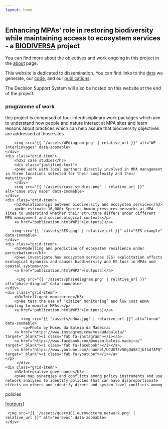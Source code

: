 ```yaml
---
layout: home
---
```


<h2> Enhancing MPAs’ role in restoring biodiversity while maintaining access to ecosystem services - a <a href="https://www.biodiversa.eu/2022/10/25/mpa4sustainability/" target="_blank">BIODIVERSA</a> project </h2>

<p> You can find more about the objectives and work ongoing in this project in the <a href="about.html">about</a> page.</p>
<p> This website is dedicated to dissemination. You can find links to the <a href="data.html">data</a> we generate, our <a href="https://github.com/dlusseau/mpa4sustainability">code</a>, and our <a href="publication.html">publications</a>. </p>
<p> The Decision Support System will also be hosted on this website at the end of the project. </p>

<div class="grid-container">
    <div class="grid-item">
        <h3>programme of work</h3>
           <div class="justified-text">
            <p>this project is composed of four interdisciplinary work packages which aim to understand how people and nature interact at MPA sites and learn lessons about practices which can help assure that biodiversity objectives are addressed at those sites</p>
           </div>
        
        <img src="{{ '/assets/WPdiagram.png' | relative_url }}" alt="WP interlinkages" data-zoomable>
    </div>
    <div class="grid-item">
        <h3>3 case studies</h3>
        <div class="justified-text">
        <p>We work with local partners directly involved in MPA management in three locations selected for their complexity and their maturity</p>
        </div>
        <img src="{{ '/assets/case_studies.png' | relative_url }}" alt="case stuy maps" data-zoomable>
    </div>
    <div class="grid-item">
        <h3>Relationships between biodiversity and ecosystem services</h3>
        <p>We estimate 16,000+ Species-human pressures networks at MPA sites to understand whether their structure differs under different MPA management and socioecological contexts</p>
        <a href="publication.html#WP1">[outputs]</a>
        
       <img src="{{ '/assets/SES.png' | relative_url }}" alt="SES example" data-zoomable>
    </div>
    <div class="grid-item">
        <h3>Modelling and prediction of ecosystem resilience under perturbations</h3>
        <p>we investigate how ecosystem services (ES) exploitation affects ecological dynamics and causes biodiversity and ES loss in MPAs and coastal systems</p>
        <a href="publication.html#WP2">[outputs]</a>
        
         <img src="{{ '/assets/phasediagram.png' | relative_url }}" alt="phase diagram" data-zoomable>
    </div>
    <div class="grid-item">
        <h3>Intelligent monitoring</h3>
        <p>We test the use of ‘citizen monitoring’ and low cost eDNA sampling to monitor MPAs.</p>
        <a href="publication.html#WP3">[outputs]</a>
        
           <img src="{{ '/assets/edna.jpg' | relative_url }}" alt="forum" data-zoomable>
            <p>Photo by Museu da Baleia da Madeira: 
        <a href="https://www.instagram.com/museudabaleia/" target="_blank"><i class="fab fa-instagram"></i></a>, 
        <a href="https://www.facebook.com/@museu.baleia.madeira/" target="_blank"><i class="fab fa-facebook"></i></a>, 
        <a href="https://www.youtube.com/channel/UCUG7Ev5KgQA5EJjbfbdfAPQ" target="_blank"><i class="fab fa-youtube"></i></a>
    </p>
         </div>
    <div class="grid-item">
        <h3>Integrative governance</h3>
        <p>We map synergies and conflicts among policy instruments and use network analyses to identify policies that can have disproportionate effects on others and identify direct and system-level conflicts among    
 policies</p>
 <a href="publication.html#WP4">[outputs]</a>
 
     <img src="{{ '/assets/query1C1.eurovocterm.network.png' | relative_url }}" alt="eurovoc" data-zoomable>
    </div>
</div>

<script src="https://unpkg.com/medium-zoom/dist/medium-zoom.min.js"></script>
<script>
  mediumZoom('[data-zoomable]');
</script>
